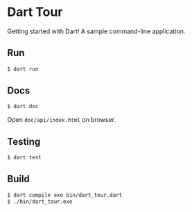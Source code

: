 # Dart Tour

Getting started with Dart! A sample command-line application.

## Run

```bash
$ dart run
```

## Docs

```bash
$ dart doc
```

Open `doc/api/index.html` on browser.

## Testing

```bash
$ dart test
```

## Build

```bash
$ dart compile exe bin/dart_tour.dart
$ ./bin/dart_tour.exe
```
